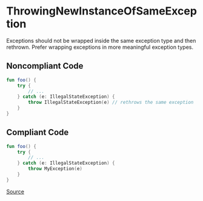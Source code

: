 # ThrowingNewInstanceOfSameException

Exceptions should not be wrapped inside the same exception type and then rethrown. Prefer wrapping exceptions in more
meaningful exception types.

## Noncompliant Code

```kotlin
fun foo() {
    try {
        // ...
    } catch (e: IllegalStateException) {
        throw IllegalStateException(e) // rethrows the same exception
    }
}
```
## Compliant Code

```kotlin
fun foo() {
    try {
        // ...
    } catch (e: IllegalStateException) {
        throw MyException(e)
    }
}
```

[Source](https://arturbosch.github.io/detekt/exceptions.html#throwingnewinstanceofsameexception)
